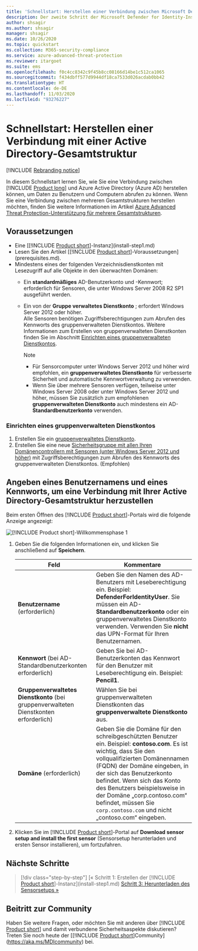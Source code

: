 ```yaml
---
title: 'Schnellstart: Herstellen einer Verbindung zwischen Microsoft Defender for Identity und Active Directory'
description: Der zweite Schritt der Microsoft Defender for Identity-Installation unterstützt Sie bei der Konfiguration der Domänenverbindungseinstellungen für Ihren Defender for Identity-Clouddienst.
author: shsagir
ms.author: shsagir
manager: shsagir
ms.date: 10/26/2020
ms.topic: quickstart
ms.collection: M365-security-compliance
ms.service: azure-advanced-threat-protection
ms.reviewer: itargoet
ms.suite: ems
ms.openlocfilehash: f0c4cc8342c9f45b8cc08166d14be1c512ca1065
ms.sourcegitcommit: f434dbff577d9944df18ca7533d026acdab0bb42
ms.translationtype: HT
ms.contentlocale: de-DE
ms.lasthandoff: 11/03/2020
ms.locfileid: "93276227"
---
```

# <a name="quickstart-connect-to-your-active-directory-forest"></a>Schnellstart: Herstellen einer Verbindung mit einer Active Directory-Gesamtstruktur

[!INCLUDE [Rebranding notice](includes/rebranding.md)]

In diesem Schnellstart lernen Sie, wie Sie eine Verbindung zwischen [!INCLUDE [Product long](includes/product-long.md)] und Azure Active Directory (Azure AD) herstellen können, um Daten zu Benutzern und Computern abrufen zu können. Wenn Sie eine Verbindung zwischen mehreren Gesamtstrukturen herstellen möchten, finden Sie weitere Informationen im Artikel [Azure Advanced Threat Protection-Unterstützung für mehrere Gesamtstrukturen](multi-forest.md).

## <a name="prerequisites"></a>Voraussetzungen

- Eine [[!INCLUDE [Product short](includes/product-short.md)]-Instanz](install-step1.md)
- Lesen Sie den Artikel [[!INCLUDE [Product short](includes/product-short.md)]-Voraussetzungen](prerequisites.md).
- Mindestens eines der folgenden Verzeichnisdienstkonten mit Lesezugriff auf alle Objekte in den überwachten Domänen:
  - Ein **standardmäßiges** AD-Benutzerkonto und -Kennwort; erforderlich für Sensoren, die unter Windows Server 2008 R2 SP1 ausgeführt werden.
  - Ein von der **Gruppe verwaltetes Dienstkonto** ; erfordert Windows Server 2012 oder höher.  
  Alle Sensoren benötigen Zugriffsberechtigungen zum Abrufen des Kennworts des gruppenverwalteten Dienstkontos. Weitere Informationen zum Erstellen von gruppenverwalteten Dienstkonten finden Sie im Abschnitt [Einrichten eines gruppenverwalteten Dienstkontos](#how-to-set-up-a-gmsa-account).

    > [!NOTE]
    >
    > - Für Sensorcomputer unter Windows Server 2012 und höher wird empfohlen, ein **gruppenverwaltetes Dienstkonto** für verbesserte Sicherheit und automatische Kennwortverwaltung zu verwenden.
    > - Wenn Sie über mehrere Sensoren verfügen, teilweise unter Windows Server 2008 oder unter Windows Server 2012 und höher, müssen Sie zusätzlich zum empfohlenen **gruppenverwalteten Dienstkonto** auch mindestens ein AD- **Standardbenutzerkonto** verwenden.

### <a name="how-to-set-up-a-gmsa-account"></a>Einrichten eines gruppenverwalteten Dienstkontos

1. Erstellen Sie ein [gruppenverwaltetes Dienstkonto](/windows-server/security/group-managed-service-accounts/getting-started-with-group-managed-service-accounts#BKMK_CreateGMSA).
1. Erstellen Sie eine neue [Sicherheitsgruppe mit allen Ihren Domänencontrollern mit Sensoren (unter Windows Server 2012 und höher)](/windows-server/security/group-managed-service-accounts/getting-started-with-group-managed-service-accounts#BKMK_AddMemberHosts) mit Zugriffsberechtigungen zum Abrufen des Kennworts des gruppenverwalteten Dienstkontos. (Empfohlen)

## <a name="provide-a-username-and-password-to-connect-to-your-active-directory-forest"></a>Angeben eines Benutzernamens und eines Kennworts, um eine Verbindung mit Ihrer Active Directory-Gesamtstruktur herzustellen

Beim ersten Öffnen des [!INCLUDE [Product short](includes/product-short.md)]-Portals wird die folgende Anzeige angezeigt:

![[!INCLUDE [Product short](includes/product-short.md)]-Willkommensphase 1](media/directory-services.png)

1. Geben Sie die folgenden Informationen ein, und klicken Sie anschließend auf **Speichern**.

    |Feld|Kommentare|
    |---|---|
    |**Benutzername** (erforderlich)|Geben Sie den Namen des AD-Benutzers mit Leseberechtigung ein. Beispiel: **DefenderForIdentityUser**. Sie müssen ein AD- **Standardbenutzerkonto** oder ein gruppenverwaltetes Dienstkonto verwenden. Verwenden Sie **nicht** das UPN-Format für Ihren Benutzernamen.|
    |**Kennwort** (bei AD-Standardbenutzerkonten erforderlich)|Geben Sie bei AD-Benutzerkonten das Kennwort für den Benutzer mit Leseberechtigung ein. Beispiel: **Pencil1**.|
    |**Gruppenverwaltetes Dienstkonto** (bei gruppenverwalteten Dienstkonten erforderlich)|Wählen Sie bei gruppenverwalteten Dienstkonten das **gruppenverwaltete Dienstkonto** aus.|
    |**Domäne** (erforderlich)|Geben Sie die Domäne für den schreibgeschützten Benutzer ein. Beispiel: **contoso.com**. Es ist wichtig, dass Sie den vollqualifizierten Domänennamen (FQDN) der Domäne eingeben, in der sich das Benutzerkonto befindet. Wenn sich das Konto des Benutzers beispielsweise in der Domäne „corp.contoso.com“ befindet, müssen Sie `corp.contoso.com` und nicht „contoso.com“ eingeben.|

1. Klicken Sie im [!INCLUDE [Product short](includes/product-short.md)]-Portal auf **Download sensor setup and install the first sensor** (Sensorsetup herunterladen und ersten Sensor installieren), um fortzufahren.

## <a name="next-steps"></a>Nächste Schritte

> [!div class="step-by-step"]
> [« Schritt 1: Erstellen der [!INCLUDE [Product short](includes/product-short.md)]-Instanz](install-step1.md)
> [Schritt 3: Herunterladen des Sensorsetups »](install-step3.md)

## <a name="join-the-community"></a>Beitritt zur Community

Haben Sie weitere Fragen, oder möchten Sie mit anderen über [!INCLUDE [Product short](includes/product-short.md)] und damit verbundene Sicherheitsaspekte diskutieren? Treten Sie noch heute der [[!INCLUDE [Product short](includes/product-short.md)]Community](https://aka.ms/MDIcommunity) bei.
